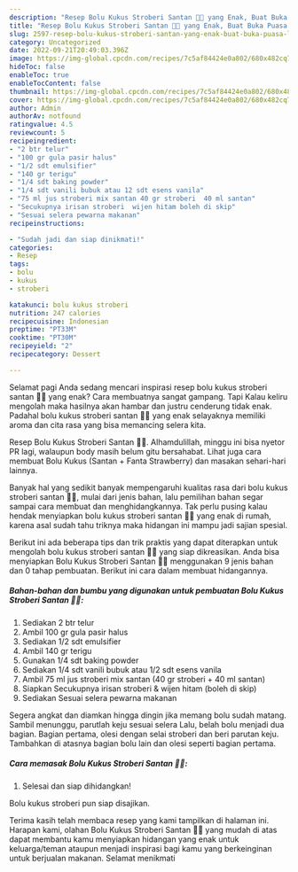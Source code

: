 ```yaml
---
description: "Resep Bolu Kukus Stroberi Santan 🍓🥥 yang Enak, Buat Buka Puasa Lezat Sekali"
title: "Resep Bolu Kukus Stroberi Santan 🍓🥥 yang Enak, Buat Buka Puasa Lezat Sekali"
slug: 2597-resep-bolu-kukus-stroberi-santan-yang-enak-buat-buka-puasa-lezat-sekali
category: Uncategorized
date: 2022-09-21T20:49:03.396Z
image: https://img-global.cpcdn.com/recipes/7c5af84424e0a802/680x482cq70/bolu-kukus-stroberi-santan-foto-resep-utama.jpg
hideToc: false
enableToc: true
enableTocContent: false
thumbnail: https://img-global.cpcdn.com/recipes/7c5af84424e0a802/680x482cq70/bolu-kukus-stroberi-santan-foto-resep-utama.jpg
cover: https://img-global.cpcdn.com/recipes/7c5af84424e0a802/680x482cq70/bolu-kukus-stroberi-santan-foto-resep-utama.jpg
author: Admin
authorAv: notfound
ratingvalue: 4.5
reviewcount: 5
recipeingredient:
- "2 btr telur"
- "100 gr gula pasir halus"
- "1/2 sdt emulsifier"
- "140 gr terigu"
- "1/4 sdt baking powder"
- "1/4 sdt vanili bubuk atau 12 sdt esens vanila"
- "75 ml jus stroberi mix santan 40 gr stroberi  40 ml santan"
- "Secukupnya irisan stroberi  wijen hitam boleh di skip"
- "Sesuai selera pewarna makanan"
recipeinstructions:

- "Sudah jadi dan siap dinikmati!"
categories:
- Resep
tags:
- bolu
- kukus
- stroberi

katakunci: bolu kukus stroberi 
nutrition: 247 calories
recipecuisine: Indonesian
preptime: "PT33M"
cooktime: "PT30M"
recipeyield: "2"
recipecategory: Dessert

---
```



Selamat pagi Anda sedang mencari inspirasi resep bolu kukus stroberi santan 🍓🥥 yang enak? Cara membuatnya sangat gampang. Tapi Kalau keliru mengolah maka hasilnya akan hambar dan justru cenderung tidak enak. Padahal bolu kukus stroberi santan 🍓🥥 yang enak selayaknya memiliki aroma dan cita rasa yang bisa memancing selera kita.


Resep Bolu Kukus Stroberi Santan 🍓🥥. Alhamdulillah, minggu ini bisa nyetor PR lagi, walaupun body masih belum gitu bersahabat. Lihat juga cara membuat Bolu Kukus (Santan + Fanta Strawberry) dan masakan sehari-hari lainnya.

Banyak hal yang sedikit banyak mempengaruhi kualitas rasa dari bolu kukus stroberi santan 🍓🥥, mulai dari jenis bahan, lalu pemilihan bahan segar sampai cara membuat dan menghidangkannya. Tak perlu pusing kalau hendak menyiapkan bolu kukus stroberi santan 🍓🥥 yang enak di rumah, karena asal sudah tahu triknya maka hidangan ini mampu jadi sajian spesial.


Berikut ini ada beberapa tips dan trik praktis yang dapat diterapkan untuk mengolah bolu kukus stroberi santan 🍓🥥 yang siap dikreasikan. Anda bisa menyiapkan Bolu Kukus Stroberi Santan 🍓🥥 menggunakan 9 jenis bahan dan 0 tahap pembuatan. Berikut ini cara dalam membuat hidangannya.

<!--inarticleads1-->

##### Bahan-bahan dan bumbu yang digunakan untuk pembuatan Bolu Kukus Stroberi Santan 🍓🥥:

1. Sediakan 2 btr telur
1. Ambil 100 gr gula pasir halus
1. Sediakan 1/2 sdt emulsifier
1. Ambil 140 gr terigu
1. Gunakan 1/4 sdt baking powder
1. Sediakan 1/4 sdt vanili bubuk atau 1/2 sdt esens vanila
1. Ambil 75 ml jus stroberi mix santan (40 gr stroberi + 40 ml santan)
1. Siapkan Secukupnya irisan stroberi &amp; wijen hitam (boleh di skip)
1. Sediakan Sesuai selera pewarna makanan


Segera angkat dan diamkan hingga dingin jika memang bolu sudah matang. Sambil menunggu, parutlah keju sesuai selera Lalu, belah bolu menjadi dua bagian. Bagian pertama, olesi dengan selai stroberi dan beri parutan keju. Tambahkan di atasnya bagian bolu lain dan olesi seperti bagian pertama. 

<!--inarticleads2-->

##### Cara memasak Bolu Kukus Stroberi Santan 🍓🥥:


1. Selesai dan siap dihidangkan!

Bolu kukus stroberi pun siap disajikan. 

Terima kasih telah membaca resep yang kami tampilkan di halaman ini. Harapan kami, olahan Bolu Kukus Stroberi Santan 🍓🥥 yang mudah di atas dapat membantu kamu menyiapkan hidangan yang enak untuk keluarga/teman ataupun menjadi inspirasi bagi kamu yang berkeinginan untuk berjualan makanan. Selamat menikmati
